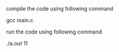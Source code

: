 compile the code using following command

gcc main.c

run the code using following command

./a.out 11
